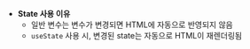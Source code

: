 - **State 사용 이유**
  - 일반 변수는 변수가 변경되면 HTML에 자동으로 반영되지 않음
  - `useState` 사용 시, 변경된 state는 자동으로 HTML이 재렌더링됨
